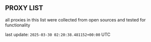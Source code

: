 ## PROXY LIST

all proxies in this list were collected from open sources and tested for functionality

last update: `2025-03-30 02:20:38.481152+00:00` UTC
